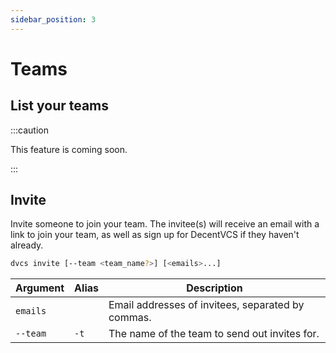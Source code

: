 ```yaml
---
sidebar_position: 3
---
```


# Teams

## List your teams

:::caution

This feature is coming soon.

:::

## Invite

Invite someone to join your team. The invitee(s) will receive an email with a link to join your team, as well as sign
up for DecentVCS if they haven't already.

```bash
dvcs invite [--team <team_name?>] [<emails>...]
```

| Argument | Alias | Description                                       |
| -------- | ----- | ------------------------------------------------- |
| `emails` |       | Email addresses of invitees, separated by commas. |
| `--team` | `-t`  | The name of the team to send out invites for.     |
